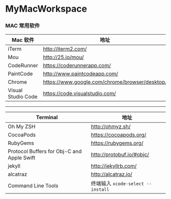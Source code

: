 # MyMacWorkspace


### MAC 常用软件


Mac 软件 | 地址
----- | -----
iTerm | <http://iterm2.com/>
Mou	| <http://25.io/mou/>
CodeRunner| <https://coderunnerapp.com/>
PaintCode| <http://www.paintcodeapp.com/>
Chrome| <https://www.google.com/chrome/browser/desktop/>
Visual Studio Code | <https://code.visualstudio.com/>

----
Terminal | 地址
----- | -----
Oh My ZSH | <http://ohmyz.sh/>
CocoaPods | <https://cocoapods.org/>
RubyGems | <https://rubygems.org/>
Protocol Buffers for Obj-C and Apple Swift | <http://protobuf.io/#objc/>
jekyll | <http://jekyllrb.com/>
alcatraz | <http://alcatraz.io/>
Command Line Tools | 终端输入 `xcode-select --install`

